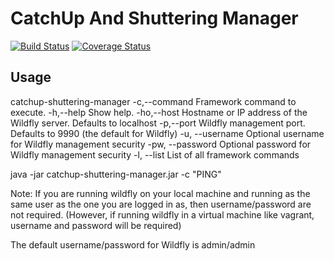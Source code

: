 # CatchUp And Shuttering Manager

[![Build Status](https://travis-ci.org/CJSCommonPlatform/catchup-and-shuttering-manager.svg?branch=master)](https://travis-ci.org/CJSCommonPlatform/catchup-and-shuttering-manager) [![Coverage Status](https://coveralls.io/repos/github/CJSCommonPlatform/catchup-and-shuttering-manager/badge.svg?branch=master)](https://coveralls.io/github/CJSCommonPlatform/catchup-and-shuttering-manager?branch=master)

## Usage

catchup-shuttering-manager
 -c,--command <arg>     Framework command to execute.
 -h,--help              Show help.
 -ho,--host <arg>       Hostname or IP address of the Wildfly server. Defaults to localhost
 -p,--port <arg>        Wildfly management port. Defaults to 9990 (the default for Wildfly)
 -u, --username         Optional username for Wildfly management security
 -pw, --password        Optional password for Wildfly management security
 -l, --list             List of all framework commands
 
 
 java -jar catchup-shuttering-manager.jar -c "PING"
 
 Note: If you are running wildfly on your local machine and running as the same user as the one you are
 logged in as, then username/password are not required. (However, if running wildfly in a virtual machine
 like vagrant, username and password will be required)
 
 The default username/password for Wildfly is admin/admin  
